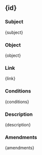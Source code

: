 ## {id}

### Subject

{subject}

### Object

{object}

### Link

{link}

### Conditions

{conditions}

### Description

{description}

### Amendments

{amendments}
